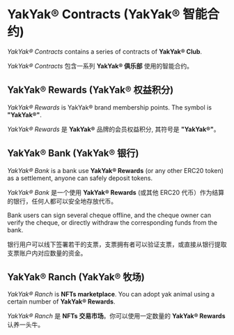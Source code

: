 # YakYak® Contracts (YakYak® 智能合约)

_YakYak® Contracts_ contains a series of contracts of **YakYak® Club**.

_YakYak® Contracts_ 包含一系列 **YakYak® 俱乐部** 使用的智能合约。

## YakYak® Rewards (YakYak® 权益积分)

_YakYak® Rewards_ is YakYak® brand membership points. The symbol is **"YakYak®"**.

_YakYak® Rewards_ 是 **YakYak®** 品牌的会员权益积分, 其符号是 **"YakYak®"**。

## YakYak® Bank (YakYak® 银行)

_YakYak® Bank_ is a bank use **YakYak® Rewards** (or any other ERC20 token) as a settlement, anyone can safely deposit tokens.

_YakYak® Bank_ 是一个使用 **YakYak® Rewards** (或其他 ERC20 代币）作为结算的银行，任何人都可以安全地存放代币。

Bank users can sign several cheque offline, and the cheque owner can verify the cheque, or directly withdraw the corresponding funds from the bank.

银行用户可以线下签署若干的支票，支票拥有者可以验证支票，或直接从银行提取支票账户内对应数量的资金。

## YakYak® Ranch (YakYak® 牧场)

_YakYak® Ranch_ is **NFTs marketplace**. You can adopt yak animal using a certain number of **YakYak® Rewards**.

_YakYak® Ranch_ 是 **NFTs 交易市场**。你可以使用一定数量的 **YakYak® Rewards** 认养一头牛。





